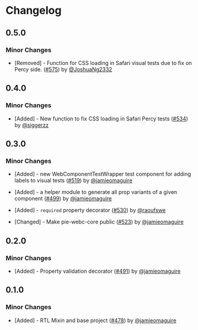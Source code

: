# Changelog

## 0.5.0

### Minor Changes

- [Removed] - Function for CSS loading in Safari visual tests due to fix on Percy side. ([#575](https://github.com/justeattakeaway/pie/pull/575)) by [@JoshuaNg2332](https://github.com/JoshuaNg2332)

## 0.4.0

### Minor Changes

- [Added] - New function to fix CSS loading in Safari Percy tests ([#534](https://github.com/justeattakeaway/pie/pull/534)) by [@siggerzz](https://github.com/siggerzz)

## 0.3.0

### Minor Changes

- [Added] - new WebComponentTestWrapper test component for adding labels to visual tests ([#519](https://github.com/justeattakeaway/pie/pull/519)) by [@jamieomaguire](https://github.com/jamieomaguire)

- [Added] - a helper module to generate all prop variants of a given component ([#499](https://github.com/justeattakeaway/pie/pull/499)) by [@jamieomaguire](https://github.com/jamieomaguire)

- [Added] - `required` property decorator ([#530](https://github.com/justeattakeaway/pie/pull/530)) by [@raoufswe](https://github.com/raoufswe)

- [Changed] - Make pie-webc-core public ([#523](https://github.com/justeattakeaway/pie/pull/523)) by [@jamieomaguire](https://github.com/jamieomaguire)

## 0.2.0

### Minor Changes

- [Added] - Property validation decorator ([#491](https://github.com/justeattakeaway/pie/pull/491)) by [@jamieomaguire](https://github.com/jamieomaguire)

## 0.1.0

### Minor Changes

- [Added] - RTL Mixin and base project ([#478](https://github.com/justeattakeaway/pie/pull/478)) by [@jamieomaguire](https://github.com/jamieomaguire)
